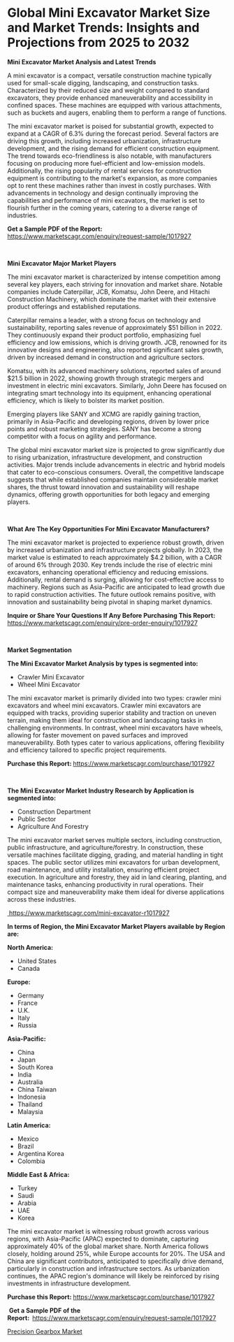 <p><h1>Global Mini Excavator Market Size and Market Trends: Insights and Projections from 2025 to 2032</h1></p><p><strong>Mini Excavator Market Analysis and Latest Trends</strong></p>
<p><p>A mini excavator is a compact, versatile construction machine typically used for small-scale digging, landscaping, and construction tasks. Characterized by their reduced size and weight compared to standard excavators, they provide enhanced maneuverability and accessibility in confined spaces. These machines are equipped with various attachments, such as buckets and augers, enabling them to perform a range of functions.</p><p>The mini excavator market is poised for substantial growth, expected to expand at a CAGR of 6.3% during the forecast period. Several factors are driving this growth, including increased urbanization, infrastructure development, and the rising demand for efficient construction equipment. The trend towards eco-friendliness is also notable, with manufacturers focusing on producing more fuel-efficient and low-emission models. Additionally, the rising popularity of rental services for construction equipment is contributing to the market's expansion, as more companies opt to rent these machines rather than invest in costly purchases. With advancements in technology and design continually improving the capabilities and performance of mini excavators, the market is set to flourish further in the coming years, catering to a diverse range of industries.</p></p>
<p><strong>Get a Sample PDF of the Report:&nbsp;</strong> <a href="https://www.marketscagr.com/enquiry/request-sample/1017927?utm_campaign=2097&utm_medium=2&utm_source=Github&utm_content=ia&utm_term=08042025&utm_id=mini-excavator">https://www.marketscagr.com/enquiry/request-sample/1017927</a></p>
<p>&nbsp;</p>
<p><strong>Mini Excavator Major Market Players</strong></p>
<p><p>The mini excavator market is characterized by intense competition among several key players, each striving for innovation and market share. Notable companies include Caterpillar, JCB, Komatsu, John Deere, and Hitachi Construction Machinery, which dominate the market with their extensive product offerings and established reputations. </p><p>Caterpillar remains a leader, with a strong focus on technology and sustainability, reporting sales revenue of approximately $51 billion in 2022. They continuously expand their product portfolio, emphasizing fuel efficiency and low emissions, which is driving growth. JCB, renowned for its innovative designs and engineering, also reported significant sales growth, driven by increased demand in construction and agriculture sectors.</p><p>Komatsu, with its advanced machinery solutions, reported sales of around $21.5 billion in 2022, showing growth through strategic mergers and investment in electric mini excavators. Similarly, John Deere has focused on integrating smart technology into its equipment, enhancing operational efficiency, which is likely to bolster its market position.</p><p>Emerging players like SANY and XCMG are rapidly gaining traction, primarily in Asia-Pacific and developing regions, driven by lower price points and robust marketing strategies. SANY has become a strong competitor with a focus on agility and performance.</p><p>The global mini excavator market size is projected to grow significantly due to rising urbanization, infrastructure development, and construction activities. Major trends include advancements in electric and hybrid models that cater to eco-conscious consumers. Overall, the competitive landscape suggests that while established companies maintain considerable market shares, the thrust toward innovation and sustainability will reshape dynamics, offering growth opportunities for both legacy and emerging players.</p></p>
<p>&nbsp;</p>
<p><strong>What Are The Key Opportunities For Mini Excavator Manufacturers?</strong></p>
<p><p>The mini excavator market is projected to experience robust growth, driven by increased urbanization and infrastructure projects globally. In 2023, the market value is estimated to reach approximately $4.2 billion, with a CAGR of around 6% through 2030. Key trends include the rise of electric mini excavators, enhancing operational efficiency and reducing emissions. Additionally, rental demand is surging, allowing for cost-effective access to machinery. Regions such as Asia-Pacific are anticipated to lead growth due to rapid construction activities. The future outlook remains positive, with innovation and sustainability being pivotal in shaping market dynamics.</p></p>
<p><strong>Inquire or Share Your Questions If Any Before Purchasing This Report:</strong> <a href="https://www.marketscagr.com/enquiry/pre-order-enquiry/1017927?utm_campaign=2097&utm_medium=2&utm_source=Github&utm_content=ia&utm_term=08042025&utm_id=mini-excavator">https://www.marketscagr.com/enquiry/pre-order-enquiry/1017927</a></p>
<p>&nbsp;</p>
<p><strong>Market Segmentation</strong></p>
<p><strong>The Mini Excavator Market Analysis by types is segmented into:</strong></p>
<p><ul><li>Crawler Mini Excavator</li><li>Wheel Mini Excavator</li></ul></p>
<p><p>The mini excavator market is primarily divided into two types: crawler mini excavators and wheel mini excavators. Crawler mini excavators are equipped with tracks, providing superior stability and traction on uneven terrain, making them ideal for construction and landscaping tasks in challenging environments. In contrast, wheel mini excavators have wheels, allowing for faster movement on paved surfaces and improved maneuverability. Both types cater to various applications, offering flexibility and efficiency tailored to specific project requirements.</p></p>
<p><strong>Purchase this Report:&nbsp;</strong><a href="https://www.marketscagr.com/purchase/1017927?utm_campaign=2097&utm_medium=2&utm_source=Github&utm_content=ia&utm_term=08042025&utm_id=mini-excavator">https://www.marketscagr.com/purchase/1017927</a></p>
<p>&nbsp;</p>
<p><strong>The Mini Excavator Market Industry Research by Application is segmented into:</strong></p>
<p><ul><li>Construction Department</li><li>Public Sector</li><li>Agriculture And Forestry</li></ul></p>
<p><p>The mini excavator market serves multiple sectors, including construction, public infrastructure, and agriculture/forestry. In construction, these versatile machines facilitate digging, grading, and material handling in tight spaces. The public sector utilizes mini excavators for urban development, road maintenance, and utility installation, ensuring efficient project execution. In agriculture and forestry, they aid in land clearing, planting, and maintenance tasks, enhancing productivity in rural operations. Their compact size and maneuverability make them ideal for diverse applications across these industries.</p></p>
<p><a href="https://www.marketscagr.com/mini-excavator-r1017927?utm_campaign=2097&utm_medium=2&utm_source=Github&utm_content=ia&utm_term=08042025&utm_id=mini-excavator">&nbsp;https://www.marketscagr.com/mini-excavator-r1017927</a></p>
<p><strong>In terms of Region, the Mini Excavator Market Players available by Region are:</strong></p>
<p>
    <p> <strong> North America: </strong>
        <ul>
            <li>United States</li>
            <li>Canada</li>
        </ul>
        </p> 
    <p> <strong> Europe: </strong>
        <ul>
            <li>Germany</li>
            <li>France</li>
            <li>U.K.</li>
            <li>Italy</li>
            <li>Russia</li>
        </ul>
        </p> 
    <p> <strong> Asia-Pacific: </strong>
        <ul>
            <li>China</li>
            <li>Japan</li>
            <li>South Korea</li>
            <li>India</li>
            <li>Australia</li>
            <li>China Taiwan</li>
            <li>Indonesia</li>
            <li>Thailand</li>
            <li>Malaysia</li>
        </ul>
        </p> 
    <p> <strong> Latin America: </strong>
        <ul>
            <li>Mexico</li>
            <li>Brazil</li>
            <li>Argentina Korea</li>
            <li>Colombia</li>
        </ul>
        </p> 
    <p> <strong> Middle East & Africa: </strong>
        <ul>
            <li>Turkey</li>
            <li>Saudi</li>
            <li>Arabia</li>
            <li>UAE</li>
            <li>Korea</li>
        </ul>
    </p>
    </p>
<p><p>The mini excavator market is witnessing robust growth across various regions, with Asia-Pacific (APAC) expected to dominate, capturing approximately 40% of the global market share. North America follows closely, holding around 25%, while Europe accounts for 20%. The USA and China are significant contributors, anticipated to specifically drive demand, particularly in construction and infrastructure sectors. As urbanization continues, the APAC region's dominance will likely be reinforced by rising investments in infrastructure development.</p></p>
<p><strong>Purchase this Report: </strong><a href="https://www.marketscagr.com/purchase/1017927?utm_campaign=2097&utm_medium=2&utm_source=Github&utm_content=ia&utm_term=08042025&utm_id=mini-excavator">https://www.marketscagr.com/purchase/1017927</a></p>
<p>&nbsp;<strong>Get a Sample PDF of the Report:&nbsp;&nbsp;</strong><a href="https://www.marketscagr.com/enquiry/request-sample/1017927?utm_campaign=2097&utm_medium=2&utm_source=Github&utm_content=ia&utm_term=08042025&utm_id=mini-excavator">https://www.marketscagr.com/enquiry/request-sample/1017927</a></p>
<p><strong></strong></p>
<p><p><a href="https://github.com/lylyparadise/Market-Research-Report-List-6/blob/main/precision-gearbox-market.md?utm_campaign=2097&utm_medium=2&utm_source=Github&utm_content=ia&utm_term=08042025&utm_id=mini-excavator">Precision Gearbox Market</a></p></p>